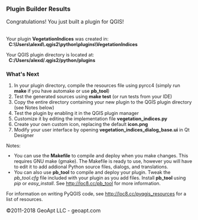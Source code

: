 <body>
<h3>Plugin Builder Results</h3>

Congratulations! You just built a plugin for QGIS!<br/><br />

<div id='help' style='font-size:.9em;'>
Your plugin <b>VegetationIndices</b> was created in:<br>
&nbsp;&nbsp;<b>C:\Users\alexd\.qgis2\python\plugins\VegetationIndices</b>
<p>
Your QGIS plugin directory is located at:<br>
&nbsp;&nbsp;<b>C:/Users/alexd/.qgis2/python/plugins</b>
<p>
<h3>What's Next</h3>
<ol>
    <li>In your plugin directory, compile the resources file using pyrcc4 (simply run <b>make</b> if you have automake or use <b>pb_tool</b>)
    <li>Test the generated sources using <b>make test</b> (or run tests from your IDE)
    <li>Copy the entire directory containing your new plugin to the QGIS plugin directory (see Notes below)
    <li>Test the plugin by enabling it in the QGIS plugin manager
    <li>Customize it by editing the implementation file <b>vegetation_indices.py</b>
    <li>Create your own custom icon, replacing the default <b>icon.png</b>
    <li>Modify your user interface by opening <b>vegetation_indices_dialog_base.ui</b> in Qt Designer
</ol>
Notes:
<ul>
    <li>You can use the <b>Makefile</b> to compile and deploy when you
        make changes. This requires GNU make (gmake). The Makefile is ready to use, however you 
        will have to edit it to add addional Python source files, dialogs, and translations.
    <li>You can also use <b>pb_tool</b> to compile and deploy your plugin. Tweak the <i>pb_tool.cfg</i> file included with your plugin as you add files. Install <b>pb_tool</b> using 
        <i>pip</i> or <i>easy_install</i>. See <a href="http://loc8.cc/pb_tool">http://loc8.cc/pb_tool</a> for more information.
</ul>
</div>
<div style='font-size:.9em;'>
<p>
For information on writing PyQGIS code, see <a href="http://loc8.cc/pyqgis_resources">http://loc8.cc/pyqgis_resources</a> for a list of resources.
</p>
</div>
<p>
&copy;2011-2018 GeoApt LLC - geoapt.com 
</p>
</body>
